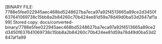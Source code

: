 [BINARY FILE: 7788e5fee022945aec468bd5248627ba7eca97a92f4513665a89ce2d3450f637641069738c15bb8a2b84260c70b424ee81d59a78d49d0ba53d2847af1a99]
Stored copy: docs/converted-binary/7788e5fee022945aec468bd5248627ba7eca97a92f4513665a89ce2d3450f637641069738c15bb8a2b84260c70b424ee81d59a78d49d0ba53d2847af1a99
